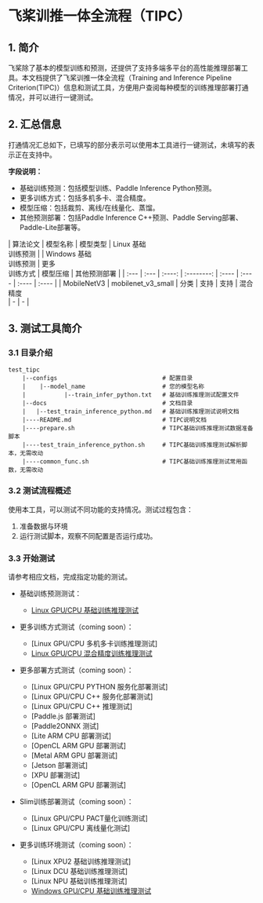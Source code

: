 
# 飞桨训推一体全流程（TIPC）

## 1. 简介

飞桨除了基本的模型训练和预测，还提供了支持多端多平台的高性能推理部署工具。本文档提供了飞桨训推一体全流程（Training and Inference Pipeline Criterion(TIPC)）信息和测试工具，方便用户查阅每种模型的训练推理部署打通情况，并可以进行一键测试。

## 2. 汇总信息

打通情况汇总如下，已填写的部分表示可以使用本工具进行一键测试，未填写的表示正在支持中。

**字段说明：**
- 基础训练预测：包括模型训练、Paddle Inference Python预测。
- 更多训练方式：包括多机多卡、混合精度。
- 模型压缩：包括裁剪、离线/在线量化、蒸馏。
- 其他预测部署：包括Paddle Inference C++预测、Paddle Serving部署、Paddle-Lite部署等。

| 算法论文 | 模型名称 | 模型类型 | Linux 基础<br>训练预测 | | Windows 基础<br>训练预测 | 更多<br>训练方式 | 模型压缩 |  其他预测部署  |
| :--- | :--- |  :----:  | :--------: |  :----  |   :----  |   :----  |   :----  |
| MobileNetV3     | mobilenet_v3_small |  分类  | 支持 | 支持 | 混合精度<br> | - | - |


## 3. 测试工具简介

### 3.1 目录介绍

```
test_tipc
    |--configs                              # 配置目录
    |    |--model_name                      # 您的模型名称
    |           |--train_infer_python.txt   # 基础训练推理测试配置文件
    |--docs                                 # 文档目录
    |   |--test_train_inference_python.md   # 基础训练推理测试说明文档
    |----README.md                          # TIPC说明文档
    |----prepare.sh                         # TIPC基础训练推理测试数据准备脚本
    |----test_train_inference_python.sh     # TIPC基础训练推理测试解析脚本，无需改动
    |----common_func.sh                     # TIPC基础训练推理测试常用函数，无需改动
```

### 3.2 测试流程概述

使用本工具，可以测试不同功能的支持情况。测试过程包含：

1. 准备数据与环境
2. 运行测试脚本，观察不同配置是否运行成功。

### 3.3 开始测试

请参考相应文档，完成指定功能的测试。

- 基础训练预测测试：
    - [Linux GPU/CPU 基础训练推理测试](docs/test_train_inference_python.md)

- 更多训练方式测试（coming soon）：
    - [Linux GPU/CPU 多机多卡训练推理测试]
    - [Linux GPU/CPU 混合精度训练推理测试](docs/test_train_amp_inference_python.md)

- 更多部署方式测试（coming soon）：
    - [Linux GPU/CPU PYTHON 服务化部署测试]
    - [Linux GPU/CPU C++ 服务化部署测试]
    - [Linux GPU/CPU C++ 推理测试]
    - [Paddle.js 部署测试]
    - [Paddle2ONNX 测试]
    - [Lite ARM CPU 部署测试]
    - [OpenCL ARM GPU 部署测试]
    - [Metal ARM GPU 部署测试]
    - [Jetson 部署测试]
    - [XPU 部署测试]
    - [OpenCL ARM GPU 部署测试]

- Slim训练部署测试（coming soon）：
    - [Linux GPU/CPU PACT量化训练测试]
    - [Linux GPU/CPU 离线量化测试]

- 更多训练环境测试（coming soon）：
    - [Linux XPU2 基础训练推理测试]
    - [Linux DCU 基础训练推理测试]
    - [Linux NPU 基础训练推理测试]
    - [Windows GPU/CPU 基础训练推理测试](docs/test_windows_train_inference_python.md)
